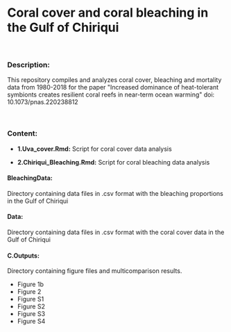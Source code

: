# Coral cover and coral bleaching in the Gulf of Chiriqui

</br>

### Description:

This repository compiles and analyzes coral cover, bleaching and mortality data from 1980-2018 for the paper "Increased dominance of heat-tolerant symbionts creates resilient coral reefs in near-term ocean warming" doi: 10.1073/pnas.220238812

</br>

### Content:

* **1.Uva_cover.Rmd:** Script for coral cover data analysis

* **2.Chiriqui_Bleaching.Rmd:** Script for coral bleaching data analysis

#### BleachingData: 
Directory containing data files in .csv format with the bleaching proportions in the Gulf of Chiriqui

#### Data: 
Directory containing data files in .csv format with the coral cover data in the Gulf of Chiriqui

#### C.Outputs: 
Directory containing figure files and multicomparison results.

* Figure 1b
* Figure 2
* Figure S1
* Figure S2
* Figure S3
* Figure S4
